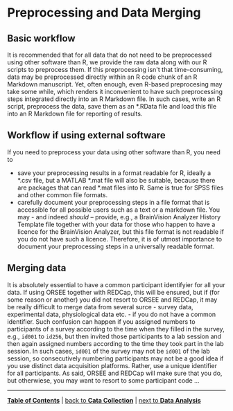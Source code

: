 # Preprocessing and Data Merging

## Basic workflow

It is recommended that for all data that do not need to be preprocessed using other software than R, we provide the raw data along with our R scripts to preprocess them. If this preprocessing isn't that time-consuming, data may be preprocessed directly within an R code chunk of an R Markdown manuscript. Yet, often enough, even R-based preprocesing may take some while, which renders it inconvenient to have such preprocessing steps integrated directly into an R Markdown file. In such cases, write an R script, preprocess the data, save them as an *.RData file and load this file into an R Markdown file for reporting of results.

## Workflow if using external software

If you need to preprocess your data using other software than R, you need to

- save your preprocessing results in a format readable for R, ideally a \*.csv file, but a MATLAB \*.mat file will also be suitable, because there are packages that can read \*.mat files into R. Same is true for SPSS files and other common file formats.
- carefully document your preprocessing steps in a file format that is accessible for all possible users such as a text or a markdown file. You may - and indeed *should* – provide, e.g., a BrainVision Analyzer History Template file together with your data for those who happen to have a licence for the BrainVision Analyzer, but this file format is not readable if you do not have such a licence. Therefore, it is of utmost importance to document your preprocessing steps in a universally readable format.

## Merging data

It is absolutely essential to have a common participant identifyier for all your data. If using ORSEE together with REDCap, this will be ensured, but if (for some reason or another) you did not resort to ORSEE and REDCap, it may be really difficult to merge data from several surce - survey data, experimental data, physiological data etc. - if you do not have a common identifier. Such confusion can happen if you assigned numbers to participants of a survey according to the time when they filled in the survey, e.g., `id001` to `id256`, but then invited those participants to a lab session and then again assigned numbers according to the time they took part in the lab session. In such cases, `id001` of the survey may not be `id001` of the lab session, so consecutively numbering participants may not be a good idea if you use distinct data acquisition platforms. Rather, use a unique identifier for all participants. As said, ORSEE and REDCap will make sure that you do, but otherwiese, you may want to resort to some participant code ...

---

[**Table of Contents**](#README.md) | [back to **Cata Collection**](10_Data_collection.md) | [next to **Data Analysis**](12_Data_analysis.md)

